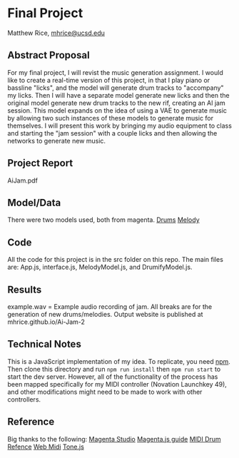 # Final Project

Matthew Rice, mhrice@ucsd.edu

## Abstract Proposal

For my final project, I will revist the music generation assignment. I would like to create a real-time version of this project, in that I play piano or bassline "licks", and the model will generate drum tracks to "accompany" my licks. Then I will have a separate model generate new licks and then the original model generate new drum tracks to the new rif, creating an AI jam session. This model expands on the idea of using a VAE to generate music by allowing two such instances of these models to generate music for themselves. I will present this work by bringing my audio equipment to class and starting the "jam session" with a couple licks and then allowing the networks to generate new music. 


## Project Report
AiJam.pdf

## Model/Data

There were two models used, both from magenta. 
[Drums](https://storage.googleapis.com/magentadata/js/checkpoints/music_vae/groovae_2bar_humanize)
[Melody](https://storage.googleapis.com/magentadata/js/checkpoints/music_rnn/melody_rnn)

## Code

All the code for this project is in the src folder on this repo. The main files are: App.js, interface.js, MelodyModel.js, and DrumifyModel.js.

## Results

example.wav = Example audio recording of jam. All breaks are for the generation of new drums/melodies. Output website is published at mhrice.github.io/Ai-Jam-2

## Technical Notes

This is a JavaScript implementation of my idea. To replicate, you need [npm](https://nodejs.org/en/).
Then clone this directory and run `npm run install` then `npm run start` to start the dev server.
However, all of the functionality of the process has been mapped specifically for my MIDI controller (Novation Launchkey 49), and other modifications might need to be made to work with other controllers. 

## Reference
Big thanks to the following:
[Magenta Studio](https://magenta.tensorflow.org/studio/)
[Magenta.js guide](https://hello-magenta.glitch.me)
[MIDI Drum Refence](https://www.zendrum.com/resource-site/drumnotes.htm)
[Web Midi](https://github.com/djipco/webmidi)
[Tone.js](https://tonejs.github.io)


